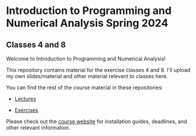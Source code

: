 # Introduction to Programming and Numerical Analysis Spring 2024

## Classes 4 and 8

Welcome to Introduction to Programming and Numerical Analysis!

This repository contains material for the exercise classes 4 and 8. I'll upload my own slides/material and other material relevant to classes here.

You can find the rest of the course material in these repositories:

- [Lectures](https://github.com/NumEconCopenhagen/IntroProg-lectures) 

- [Exercises](https://github.com/NumEconCopenhagen/IntroProg-exercises)

Please check out the [course website](https://sites.google.com/view/numeconcph-introprog/home) for installation guides, deadlines, and other relevant information.
